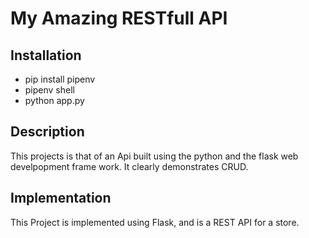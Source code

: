 # My Amazing RESTfull API

## Installation

* pip install pipenv
* pipenv shell
* python app.py

## Description

This projects is that of an Api built using the python and the flask web develpopment frame work.
It clearly demonstrates CRUD. 

## Implementation

This Project is implemented using Flask, and is a REST API for a store.
